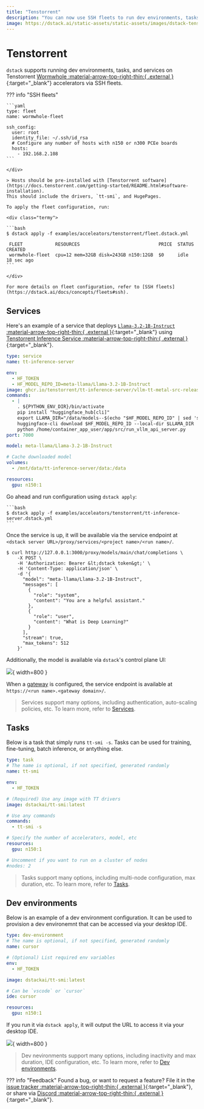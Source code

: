 ```yaml
---
title: "Tenstorrent"
description: "You can now use SSH fleets to run dev environments, tasks, and services on Tenstorrent."  
image: https://dstack.ai/static-assets/static-assets/images/dstack-tenstorrent-min.png
---
```


# Tenstorrent

`dstack` supports running dev environments, tasks, and services on Tenstorrent 
[Wormwhole :material-arrow-top-right-thin:{ .external }](https://tenstorrent.com/en/hardware/wormhole){:target="_blank"} accelerators via SSH fleets.


??? info "SSH fleets"
    <div editor-title="examples/acceleators/tenstorrent/fleet.dstack.yml"> 

    ```yaml
    type: fleet
    name: wormwhole-fleet

    ssh_config:
      user: root
      identity_file: ~/.ssh/id_rsa
      # Configure any number of hosts with n150 or n300 PCEe boards 
      hosts:
        - 192.168.2.108
    ```

    </div>

    > Hosts should be pre-installed with [Tenstorrent software](https://docs.tenstorrent.com/getting-started/README.html#software-installation).
    This should include the drivers, `tt-smi`, and HugePages.

    To apply the fleet configuration, run:

    <div class="termy">

    ```bash
    $ dstack apply -f examples/acceleators/tenstorrent/fleet.dstack.yml

     FLEET            RESOURCES                             PRICE  STATUS  CREATED
     wormwhole-fleet  cpu=12 mem=32GB disk=243GB n150:12GB  $0     idle    18 sec ago
    ```

    </div>

    For more details on fleet configuration, refer to [SSH fleets](https://dstack.ai/docs/concepts/fleets#ssh).

## Services

Here's an example of a service that deploys
[`Llama-3.2-1B-Instruct` :material-arrow-top-right-thin:{ .external }](https://huggingface.co/meta-llama/Llama-3.2-1B){:target="_blank"} 
using [Tenstorrent Inference Service :material-arrow-top-right-thin:{ .external }](https://github.com/tenstorrent/tt-inference-server){:target="_blank"}.

<div editor-title="examples/acceleators/tenstorrent/tt-inference-server.dstack.yml"> 

```yaml
type: service
name: tt-inference-server

env:
  - HF_TOKEN
  - HF_MODEL_REPO_ID=meta-llama/Llama-3.2-1B-Instruct
image: ghcr.io/tenstorrent/tt-inference-server/vllm-tt-metal-src-release-ubuntu-20.04-amd64:0.0.4-v0.56.0-rc47-e2e0002ac7dc
commands:
  - | 
    . ${PYTHON_ENV_DIR}/bin/activate
    pip install "huggingface_hub[cli]"
    export LLAMA_DIR="/data/models--$(echo "$HF_MODEL_REPO_ID" | sed 's/\//--/g')/"
    huggingface-cli download $HF_MODEL_REPO_ID --local-dir $LLAMA_DIR
    python /home/container_app_user/app/src/run_vllm_api_server.py
port: 7000

model: meta-llama/Llama-3.2-1B-Instruct

# Cache downloaded model
volumes:
  - /mnt/data/tt-inference-server/data:/data

resources:
  gpu: n150:1
```

</div>

Go ahead and run configuration using `dstack apply`:

<div class="termy">

    ```bash
    $ dstack apply -f examples/acceleators/tenstorrent/tt-inference-server.dstack.yml
    ```
</div>

Once the service is up, it will be available via the service endpoint
at `<dstack server URL>/proxy/services/<project name>/<run name>/`.

<div class="termy">

```shell
$ curl http://127.0.0.1:3000/proxy/models/main/chat/completions \
    -X POST \
    -H 'Authorization: Bearer &lt;dstack token&gt;' \
    -H 'Content-Type: application/json' \
    -d '{
      "model": "meta-llama/Llama-3.2-1B-Instruct",
      "messages": [
        {
          "role": "system",
          "content": "You are a helpful assistant."
        },
        {
          "role": "user",
          "content": "What is Deep Learning?"
        }
      ],
      "stream": true,
      "max_tokens": 512
    }'
```

</div>

Additionally, the model is available via `dstack`'s control plane UI:

![](https://dstack.ai/static-assets/static-assets/images/dstack-tenstorrent-model-ui.png){ width=800 }

When a [gateway](https://dstack.ai/docs/concepts/gateways/) is configured, the service endpoint 
is available at `https://<run name>.<gateway domain>/`.

> Services support many options, including authentication, auto-scaling policies, etc. To learn more, refer to [Services](https://dstack.ai/docs/concepts/services).

## Tasks

Below is a task that simply runs `tt-smi -s`. Tasks can be used for training, fine-tuning, batch inference, or antything else.

<div editor-title="examples/acceleators/tenstorrent/tt-smi.dstack.yml"> 

```yaml
type: task
# The name is optional, if not specified, generated randomly
name: tt-smi

env:
  - HF_TOKEN

# (Required) Use any image with TT drivers 
image: dstackai/tt-smi:latest

# Use any commands
commands:
  - tt-smi -s

# Specify the number of accelerators, model, etc
resources:
  gpu: n150:1

# Uncomment if you want to run on a cluster of nodes
#nodes: 2
```

</div>

> Tasks support many options, including multi-node configuration, max duration, etc. To learn more, refer to [Tasks](https://dstack.ai/docs/concepts/tasks).

## Dev environments

Below is an example of a dev environment configuration. It can be used to provision a dev environemnt that can be accessed via your desktop IDE. 

<div editor-title="examples/acceleators/tenstorrent/.dstack.yml"> 

```yaml
type: dev-environment
# The name is optional, if not specified, generated randomly
name: cursor

# (Optional) List required env variables
env:
  - HF_TOKEN

image: dstackai/tt-smi:latest

# Can be `vscode` or `cursor`
ide: cursor

resources:
  gpu: n150:1
```

</div>

If you run it via `dstack apply`, it will output the URL to access it via your desktop IDE.

![](https://dstack.ai/static-assets/static-assets/images/dstack-tenstorrent-cursor.png){ width=800 }

> Dev nevironments support many options, including inactivity and max duration, IDE configuration, etc. To learn more, refer to [Dev environments](https://dstack.ai/docs/concepts/tasks).

??? info "Feedback"
    Found a bug, or want to request a feature? File it in the [issue tracker :material-arrow-top-right-thin:{ .external }](https://github.com/dstackai/dstack/issues){:target="_blank"},
    or share via [Discord :material-arrow-top-right-thin:{ .external }](https://discord.gg/u8SmfwPpMd){:target="_blank"}.

